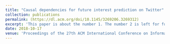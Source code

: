 ```yaml
---
title: "Causal dependencies for future interest prediction on Twitter"
collection: publications
permalink: (https://dl.acm.org/doi/10.1145/3269206.3269312)
excerpt: 'This paper is about the number 1. The number 2 is left for future work.'
date: 2018-10-17
venue: 'Proceedings of the 27th ACM International Conference on Information and Knowledge Management'
---
```



